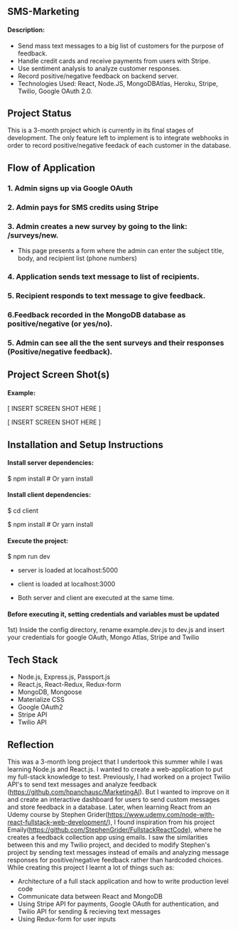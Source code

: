 ## SMS-Marketing

#### Description:

*   Send mass text messages to a big list of customers for the purpose of feedback.
*   Handle credit cards and receive payments from users with Stripe.
*   Use sentiment analysis to analyze customer responses.
*   Record positive/negative feedback on backend server.
*   Technologies Used: React, Node.JS, MongoDBAtlas, Heroku, Stripe, Twilio, Google OAuth 2.0.

## Project Status

This is a 3-month project which is currently in its final stages of development. The only feature left to implement is to integrate webhooks in order to record positive/negative feedack of each customer in the database.

## Flow of Application

### 1. Admin signs up via Google OAuth

### 2. Admin pays for SMS credits using Stripe

### 3. Admin creates a new survey by going to the link: /surveys/new. 
*   This page presents a form where the admin can enter the subject title, body, and recipient list (phone numbers)

### 4. Application sends text message to list of recipients.

### 5. Recipient responds to text message to give feedback. 

### 6.Feedback recorded in the MongoDB database as positive/negative (or yes/no). 

### 5. Admin can see all the the sent surveys and their responses (Positive/negative feedback).

## Project Screen Shot(s)

#### Example:   

[ INSERT SCREEN SHOT HERE ]

[ INSERT SCREEN SHOT HERE ]

## Installation and Setup Instructions

#### Install server dependencies:  

$ npm install # Or yarn install

#### Install client dependencies:

$ cd client

$ npm install # Or yarn install

#### Execute the project:

$ npm run dev

*   server is loaded at localhost:5000

*   client is loaded at localhost:3000

*   Both server and client are executed at the same time.

#### Before executing it, setting credentials and variables must be updated

1st) Inside the config directory, rename example.dev.js to dev.js and insert your credentials for google OAuth, Mongo Atlas, Stripe and Twilio

## Tech Stack
*   Node.js, Express.js, Passport.js
*   React.js, React-Redux, Redux-form
*   MongoDB, Mongoose
*   Materialize CSS
*   Google OAuth2
*   Stripe API
*   Twilio API

## Reflection
This was a 3-month long project that I undertook this summer while I was learning Node.js and React.js. I wanted to create a web-application to put my full-stack knowledge to test. Previously, I had worked on a project Twilio API's to send text messages and analyze feedback (https://github.com/hpanchausc/MarketingAI). But I wanted to improve on it and create an interactive dashboard for users to send custom messages and store feedback in a database. Later, when learning React from an Udemy course by Stephen Grider(https://www.udemy.com/node-with-react-fullstack-web-development/), I found inspiration from his project Emaily(https://github.com/StephenGrider/FullstackReactCode), where he creates a feedback collection app using emails. I saw the similarities between this and my Twilio project, and decided to modify Stephen's project by sending text messages instead of emails and analyzing message responses for positive/negative feedback rather than hardcoded choices. While creating this project I learnt a lot of things such as:
*   Architecture of a full stack application and how to write production level code
*   Communicate data between React and MongoDB
*   Using Stripe API for payments, Google OAuth for authentication, and Twilio API for sending & recieving text messages
*   Using Redux-form for user inputs
